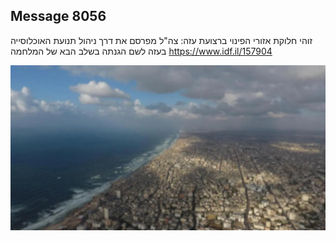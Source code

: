 ## Message 8056

זוהי חלוקת אזורי הפינוי ברצועת עזה:
צה"ל מפרסם את דרך ניהול תנועת האוכלוסייה בעזה לשם הגנתה בשלב הבא של המלחמה
https://www.idf.il/157904

![Photo](8056/8056_photo.jpg)
